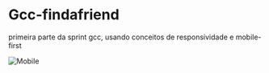 # Gcc-findafriend


primeira parte da sprint gcc, usando conceitos de responsividade e mobile-first

![Mobile](https://user-images.githubusercontent.com/111072118/225768312-7a81bbb6-a7e6-44bb-adf8-11704859c020.png)
